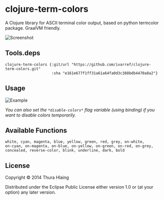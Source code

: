 # clojure-term-colors

A Clojure library for ASCII terminal color output, based on python
termcolor package. GraalVM friendly.

![Screenshot](doc/info.png)

## Tools.deps

```
clojure-term-colors {:git/url "https://github.com/ivarref/clojure-term-colors.git"
                     :sha "e161e677f1ff31a61a64fa0d3c388bdb4470a8a2"}
```

## Usage

![Example](doc/example.png)

_You can also set the `*disable-colors*` flag variable (using binding) if you want
to disable colors temporarily._

## Available Functions

```
white, cyan, magenta, blue, yellow, green, red, grey, on-white,
on-cyan, on-magenta, on-blue, on-yellow, on-green, on-red, on-grey,
concealed, reverse-color, blink, underline, dark, bold
```

## License

Copyright © 2014 Thura Hlaing

Distributed under the Eclipse Public License either version 1.0 or (at
your option) any later version.
